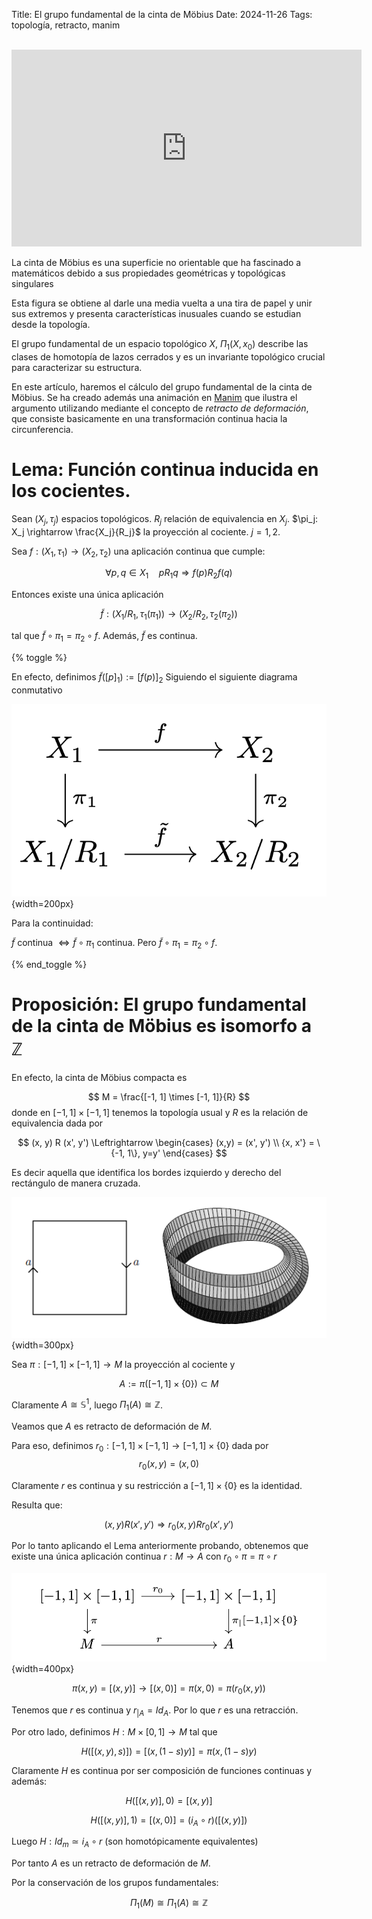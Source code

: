 Title: El grupo fundamental de la cinta de Möbius
Date: 2024-11-26
Tags: topología, retracto, manim

<br>

<div class="video-responsive">
<iframe width="560" height="315" src="https://www.youtube.com/embed/iyRmZW32I2M?si=d5ESDCTXXzD2aOb7" title="YouTube video player" frameborder="0" allow="accelerometer; autoplay; clipboard-write; encrypted-media; gyroscope; picture-in-picture; web-share" referrerpolicy="strict-origin-when-cross-origin" allowfullscreen></iframe>
</div>

La cinta de Möbius es una superficie no orientable que ha fascinado a matemáticos debido a sus propiedades geométricas y topológicas singulares

Esta figura se obtiene al darle una media vuelta a una tira de papel y unir sus extremos y presenta características inusuales cuando se estudian desde la topología. 

El grupo fundamental de un espacio topológico $X$, $\Pi_1(X, x_0)$  describe las clases de homotopía de lazos cerrados y es un invariante topológico crucial para caracterizar su estructura. 

En este artículo, haremos el cálculo del grupo fundamental de la cinta de Möbius. Se ha creado además una animación en [Manim](https://www.manim.community/) que ilustra el argumento utilizando mediante el concepto de *retracto de deformación*, que consiste basicamente en una transformación continua hacia la circunferencia.

# Lema: Función continua inducida en los cocientes.

Sean $(X_j, \tau_j)$ espacios topológicos. $R_j$ relación de equivalencia en $X_j$.
$\pi_j: X_j \rightarrow \frac{X_j}{R_j}$ la proyección al cociente. $j=1,2$.

Sea $f: (X_1, \tau_1) \rightarrow (X_2, \tau_2)$ una aplicación continua que cumple:

$$
\forall p,q \in X_1 \quad p R_1 q \Rightarrow f(p) R_2 f(q)
$$

Entonces existe una única aplicación

$$
\tilde{f}: (X_1/R_1, \tau_1(\pi_1)) \rightarrow (X_2/R_2, \tau_2(\pi_2))
$$ 

tal que $\tilde{f} \circ \pi_1 = \pi_2 \circ f$. Además, $\tilde{f}$ es continua.

{% toggle %}

En efecto, definimos $\tilde{f}([p]_1) := [f(p)]_2$
Siguiendo el siguiente diagrama conmutativo

![Diagrama conmutativo](/images/diagrama_lema.png){width=200px}

Para la continuidad:

$\tilde{f}$ continua $\Leftrightarrow \tilde{f} \circ \pi_1$ continua. Pero $\tilde{f} \circ \pi_1 = \pi_2 \circ f$.

{% end_toggle %}

# Proposición: El grupo fundamental de la cinta de Möbius es isomorfo a $\mathbb{Z}$

En efecto, la cinta de Möbius compacta es

$$
M = \frac{[-1, 1] \times [-1, 1]}{R}
$$
donde en $[-1, 1] \times [-1, 1]$ tenemos la topología usual y $R$ es la relación de equivalencia dada por

$$
(x, y) R (x', y') \Leftrightarrow \begin{cases}
(x,y) = (x', y') \\
{x, x'} = \{-1, 1\}, y=y'
\end{cases} 
$$

Es decir aquella que identifica los bordes izquierdo y derecho del rectángulo de manera cruzada.

![](/images/moebius_quotient.png){width=300px}

Sea $\pi: [-1, 1] \times [-1, 1] \rightarrow M$ la proyección al cociente y 

$$
A := \pi([-1, 1] \times \{0\}) \subset M
$$

Claramente $A \cong \mathbb{S}^1$, luego $\Pi_1(A) \cong \mathbb{Z}$.

Veamos que $A$ es retracto de deformación de $M$.

Para eso, definimos $r_0: [-1, 1] \times [-1, 1] \rightarrow [-1, 1] \times \{0 \}$ dada por
$$
r_0(x,y) = (x, 0)
$$

Claramente $r$ es continua y su restricción a $[-1, 1] \times \{0\}$ es la identidad.

Resulta que:

$$
(x,y) R (x', y') \Rightarrow r_0(x,y) R r_0(x',y')
$$

Por lo tanto aplicando el Lema anteriormente probando, obtenemos que existe una única aplicación continua $r: M \rightarrow A$ con $r_0 \circ \pi = \pi \circ r$

![](/images/diagrama_moebius.png){width=400px}

$$
\pi(x,y) = [(x,y)] \longrightarrow [(x, 0)] = \pi(x,0) = \pi(r_0(x,y))
$$

Tenemos que $r$ es continua y $r_{|A} = Id_A$. Por lo que $r$ es una retracción.

Por otro lado, definimos $H: M \times [0, 1] \rightarrow M$ tal que

$$
H([(x,y), s)]) = [(x, (1-s)y)] = \pi(x, (1-s)y)
$$

Claramente $H$ es continua por ser composición de funciones continuas y además:

$$
H([(x,y)], 0) = [(x,y)]
$$

$$
H([(x,y)], 1) = [(x,0)] = (i_A \circ r)([(x,y)])
$$

Luego $H: Id_m \simeq i_A \circ r$ (son homotópicamente equivalentes)

Por tanto $A$ es un retracto de deformación de $M$.

Por la conservación de los grupos fundamentales:

$$
\Pi_1(M) \cong \Pi_1(A) \cong \mathbb{Z}
$$